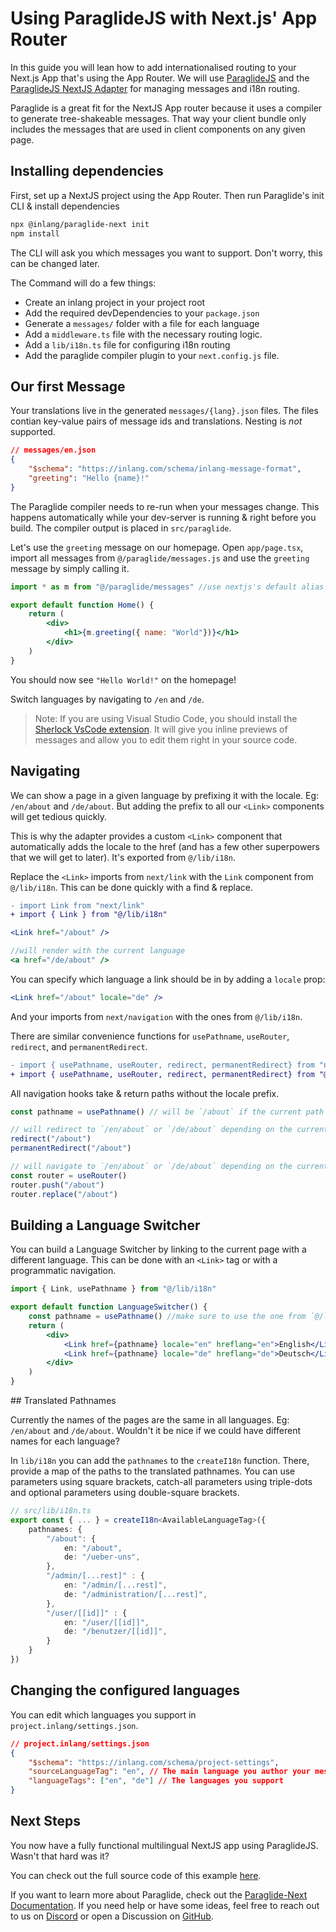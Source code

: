 # Using ParaglideJS with Next.js' App Router

In this guide you will lean how to add internationalised routing to your Next.js App that's using the App Router. We will use [ParaglideJS](https://inlang.com/m/gerre34r/library-inlang-paraglideJs) and the [ParaglideJS NextJS Adapter](https://inlang.com/m/osslbuzt/paraglide-next-i18n) for managing messages and i18n routing.

Paraglide is a great fit for the NextJS App router because it uses a compiler to generate tree-shakeable messages. That way your client bundle only includes the messages that are used in client components on any given page.

## Installing dependencies

First, set up a NextJS project using the App Router. 
Then run Paraglide's init CLI & install dependencies

```bash
npx @inlang/paraglide-next init
npm install
```

The CLI will ask you which messages you want to support. Don't worry, this can be changed later.

The Command will do a few things:

- Create an inlang project in your project root
- Add the required devDependencies to your `package.json`
- Generate a `messages/` folder with a file for each language
- Add a `middleware.ts` file with the necessary routing logic.
- Add a `lib/i18n.ts` file for configuring i18n routing
- Add the paraglide compiler plugin to your `next.config.js` file.

## Our first Message

Your translations live in the generated `messages/{lang}.json` files. The files contian key-value pairs of message ids and translations. Nesting is _not_ supported. 

```json
// messages/en.json
{
	"$schema": "https://inlang.com/schema/inlang-message-format",
	"greeting": "Hello {name}!"
}
```

The Paraglide compiler needs to re-run when your messages change. This happens automatically while your dev-server is running & right before you build. The compiler output is placed in `src/paraglide`. 

Let's use the `greeting` message on our homepage. Open `app/page.tsx`, import all messages from `@/paraglide/messages.js` and use the `greeting` message by simply calling it. 

```jsx
import * as m from "@/paraglide/messages" //use nextjs's default alias for src folder

export default function Home() {
	return (
		<div>
			<h1>{m.greeting({ name: "World"})}</h1>
		</div>
	)
}
```

You should now see `"Hello World!"` on the homepage! 

Switch languages by navigating to `/en` and `/de`.

> Note: If you are using Visual Studio Code, you should install the [Sherlock VsCode extension](https://inlang.com/m/r7kp499g/app-inlang-ideExtension). It will give you inline previews of messages and allow you to edit them right in your source code.

## Navigating

We can show a page in a given language by prefixing it with the locale. Eg: `/en/about` and `/de/about`. But adding the prefix to all our `<Link>` components will get tedious quickly.

This is why the adapter provides a custom `<Link>` component that automatically adds the locale to the href (and has a few other superpowers that we will get to later). It's exported from `@/lib/i18n`.

Replace the `<Link>` imports from `next/link` with the `Link` component from `@/lib/i18n`. This can be done quickly with a find & replace.

```diff
- import Link from "next/link"
+ import { Link } from "@/lib/i18n"
```

```jsx
<Link href="/about" />

//will render with the current language
<a href="/de/about" />
```

You can specify which language a link should be in by adding a `locale` prop:

```jsx
<Link href="/about" locale="de" />
```
And your imports from `next/navigation` with the ones from `@/lib/i18n`.


There are similar convenience functions for `usePathname`, `useRouter`, `redirect`, and `permanentRedirect`.

```diff
- import { usePathname, useRouter, redirect, permanentRedirect} from "next/navigation"
+ import { usePathname, useRouter, redirect, permanentRedirect} from "@/lib/i18n"
```

All navigation hooks take & return paths without the locale prefix. 

```jsx
const pathname = usePathname() // will be `/about` if the current path is `/de/about`

// will redirect to `/en/about` or `/de/about` depending on the current language
redirect("/about")
permanentRedirect("/about")

// will navigate to `/en/about` or `/de/about` depending on the current language
const router = useRouter()
router.push("/about")
router.replace("/about")
```

## Building a Language Switcher

You can build a Language Switcher by linking to the current page with a different language. This can be done with an `<Link>` tag or with a programmatic navigation.

```jsx
import { Link, usePathname } from "@/lib/i18n"

export default function LanguageSwitcher() {
	const pathname = usePathname() //make sure to use the one from `@/lib/i18n`
	return (
		<div>
			<Link href={pathname} locale="en" hreflang="en">English</Link>
			<Link href={pathname} locale="de" hreflang="de">Deutsch</Link>
		</div>
	)
}
```

## Translated Pathnames

Currently the names of the pages are the same in all languages. Eg: `/en/about` and `/de/about`.
Wouldn't it be nice if we could have different names for each language?

In `lib/i18n` you can add the `pathnames` to the `createI18n` function. There, provide a map of the paths to the translated pathnames. You can use parameters using square brackets, catch-all parameters using triple-dots and optional parameters using double-square brackets.

```ts
// src/lib/i18n.ts
export const { ... } = createI18n<AvailableLanguageTag>({
	pathnames: {
		"/about": {
			en: "/about",
			de: "/ueber-uns",
		},
		"/admin/[...rest]" : {
			en: "/admin/[...rest]",
			de: "/administration/[...rest]",
		},
		"/user/[[id]]" : {
			en: "/user/[[id]]",
			de: "/benutzer/[[id]]",
		}
	}
})
```

## Changing the configured languages

You can edit which languages you support in `project.inlang/settings.json`.

```json
// project.inlang/settings.json
{
	"$schema": "https://inlang.com/schema/project-settings",
	"sourceLanguageTag": "en", // The main language you author your messages in
	"languageTags": ["en", "de"] // The languages you support
}
```

## Next Steps

You now have a fully functional multilingual NextJS app using ParaglideJS. Wasn't that hard was it?

You can check out the full source code of this example [here](https://github.com/opral/monorepo/tree/main/inlang/source-code/paraglide/paraglide-next/examples/app).

If you want to learn more about Paraglide, check out the [Paraglide-Next Documentation](https://inlang.com/m/osslbuzt/paraglide-next-i18n). If you need help or have some ideas, feel free to reach out to us on [Discord](https://discord.gg/CNPfhWpcAa) or open a Discussion on [GitHub](https://github.com/opral/monorepo/discussions).

